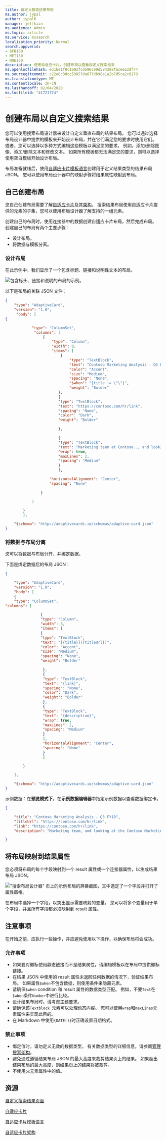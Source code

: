 ```yaml
---
title: 自定义搜索结果布局
ms.author: jypal
author: jypal6
manager: jeffkizn
ms.audience: Admin
ms.topic: article
ms.service: mssearch
localization_priority: Normal
search.appverid:
- BFB160
- MET150
- MOE150
description: 使用自适应卡片，创建布局以查看自定义搜索结果
ms.openlocfilehash: e31be1f9c1602fcd696c99d584388facee22df74
ms.sourcegitcommit: c22e8c3dcc53857da677db98a1a2b7d5ca2c6170
ms.translationtype: MT
ms.contentlocale: zh-CN
ms.lasthandoff: 02/04/2020
ms.locfileid: "41721774"
---
```

<!-- markdownlint-disable no-hard-tabs -->
# <a name="create-a-layout-to-customize-search-results"></a>创建布局以自定义搜索结果

您可以使用搜索布局设计器来设计自定义垂直布局的结果布局。 您可以通过选择布局设计器中提供的模板来开始设计布局，并在它们满足您的要求时使用它们。 或者，您可以选择以多种方式编辑这些模板以满足您的要求。 例如，添加/删除图像、添加/删除文本和修改文本。 如果所有模板都无法满足您的要求，则可以选择使用空白模板开始设计布局。  

布局准备就绪后，使用[自适应卡片模板语言](https://docs.microsoft.com/adaptive-cards/templating/language)创建用于定义结果类型的结果布局 JSON。 您可以使用布局设计器中的映射步骤将结果属性映射到布局。  

## <a name="create-a-layout-on-your-own"></a>自己创建布局

您自己创建布局需要了解[自适应卡片](https://docs.microsoft.com/adaptive-cards/authoring-cards/getting-started)及其[架构](https://adaptivecards.io/explorer/)。 搜索结果布局使用自适应卡片提供的元素的子集，您可以使用布局设计器了解支持的一组元素。  

创建自己的布局时，使用连接器中的数据创建自适应卡片布局，然后完成布局。
创建自己的布局有两个主要步骤：

- 设计布局。
- 将数据与模板分离。

### <a name="design-the-layout"></a>设计布局

在此示例中，我们显示了一个包含标题、链接和说明性文本的布局。

![包含标头、链接和说明的布局的示例。](media/Verts-ExampleLayout.png)

以下是布局的关联 JSON 文件：

```json
{
    "type": "AdaptiveCard",
    "version": "1.0",
     "body": [
{

            "type": "ColumnSet",
             "columns": [
                 {
                     "type": "Column",
                     "width": 8,
                     "items": [
                         {
                             "type": "TextBlock",
                             "text": "Contoso Marketing Analysis - Q3 FY18",
                             "color": "Accent",
                             "size": "Medium",
                             "spacing": "None",
                             "$when": "{title != \"\"}",
                             "weight": "Bolder"
                        },
                        {
                        "type": "TextBlock",  
                        "text": "https://contoso.com/hr/link",
                        "spacing": "None",  
                        "color": "Dark",
                        "weight": "Bolder"

                        },

                        {  
                        "type": "TextBlock",
                        "text": "Marketing team at Contoso.., and looking at the Contoso Marketing documents on the team site. This contains the data from FY20 and will taken over to FY21...Marketing Planning is ongoing for FY20..",  
                        "wrap": true,
                        "maxLines": 2,
                        "spacing": "Medium"
                        }
                        ],

                    "horizontalAlignment": "Center",
                    "spacing": "None"

                }

            ]

        }
        ],

    "$schema": "http://adaptivecards.io/schemas/adaptive-card.json"
}
```

### <a name="separate-the-data-from-the-layout"></a>将数据与布局分离

您可以将数据与布局分开，并绑定数据。

下面是绑定数据后的布局 JSON：

```json
{

    "type": "AdaptiveCard",
    "version": "1.0",
    "body": [
    {
    "type": "ColumnSet",
"columns": [

                {
                "type": "Column",
                "width": 8,
                "items": [
                {
                "type": "TextBlock",
                "text": "[{title}]({titleUrl})",
                "color": "Accent",
                "size": "Medium",
                "spacing": "None",
                "weight": "Bolder"

                 },
                 {
                 "type": "TextBlock",
                 "text": "{link}",
                 "spacing": "None",
                 "color": "Dark",
                 "weight": "Bolder"
                 },
                 {
                 "type": "TextBlock",
                 "text": "{description}",
                 "wrap": true,
                 "maxLines": 2,
                 "spacing": "Medium"
                 }
                 ],
                 "horizontalAlignment": "Center",
                 "spacing": "None"
                 }
                 ]

        }

    ],

    "$schema": "http://adaptivecards.io/schemas/adaptive-card.json"
}
```

示例数据：在**预览模式下**，在**示例数据编辑器**中指定示例数据以查看数据绑定卡。

```json
{

    "title": "Contoso Marketing Analysis - Q3 FY18",
    "titleUrl": "https://contoso.com/hr/link",
    "link": "https://contoso.com/hr/link",
    "description": "Marketing team, and looking at the Contoso Marketing documents on the team site. Yo can't see right...Marketing Planning presentation?"

}
```

## <a name="map-the-layout-to-the-result-properties"></a>将布局映射到结果属性

您必须将布局的每个字段映射到一个 result 属性或一个连接器属性，以生成结果布局 JSON。

!["搜索布局设计器" 页上的示例布局的屏幕截图，其中选定了一个字段并打开了属性窗格。](media/Verts-SearchLayoutDesigner.png)

在布局中选择一个字段，以突出显示需要映射的变量。 您可以将多个变量用于单个字段，并且所有字段都必须映射到 result 属性。

## <a name="things-to-consider"></a>注意事项

在开始之前，应执行一些操作，并应避免使用以下操作，以确保布局将会成功。

### <a name="do"></a>允许事项

- 如果要对徽标使用静态链接而不是结果属性，请编辑模板以在布局中提供徽标链接。
- 在结果 JSON 中使用的 result 属性未返回任何数据的情况下，验证结果布局。 如果属性`$when`不包含数据，则使用条件来隐藏元素。  
- 请确保`$when` condition 和 result 属性的数据类型匹配。 例如，不要`Text`在`$when`条件`Number`中进行比较。  
- 设计结果布局时，请考虑主题要求。  
- 请确保该`Textblock`  元素可以处理动态内容。 您可以使用`wrap`和`maxLines`元素属性来实现此目的。
- 在 Markdown 中使用`{DATE()}`时正确设置日期格式。  

### <a name="dont"></a>禁止事项

- 绑定值时，请勿定义无效的数据类型。 有关数据类型的详细信息，请参阅[管理搜索架构](https://docs.microsoft.com/sharepoint/search/manage-the-search-schema)。
- 避免通过遵循结果布局 JSON 的最大高度来裁剪结果页上的结果。 如果超出结果布局的最大高度，则结果页上的结果将被裁剪。
- 不使用`px`元素属性中的值。

## <a name="resources"></a>资源

[自定义搜索结果页面](customize-search-page.md)

[自适应卡片](https://docs.microsoft.com/adaptive-cards/authoring-cards/getting-started)

[自适应卡片模板语言](https://docs.microsoft.com/adaptive-cards/templating/language)

[自适应卡片架构](https://adaptivecards.io/explorer/)
